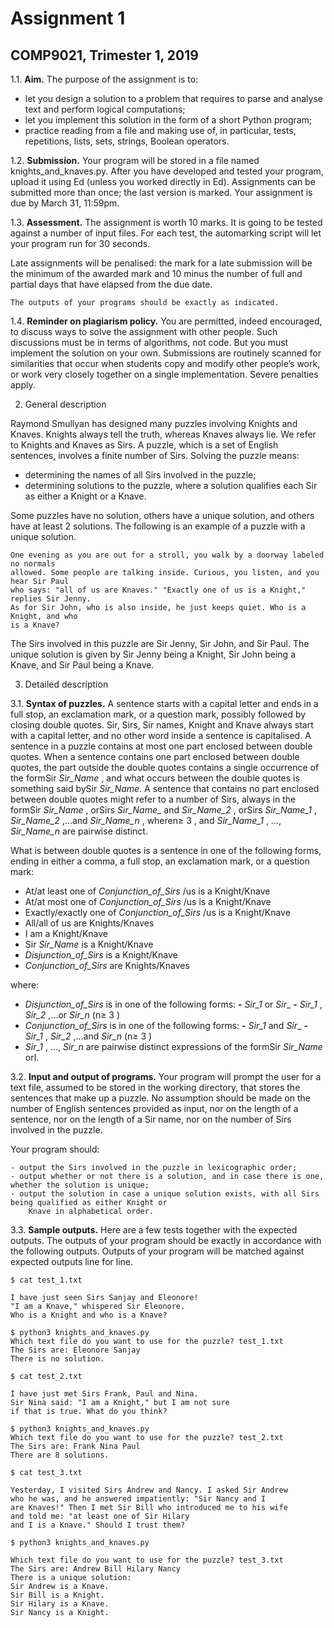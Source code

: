 # Assignment 1

## COMP9021, Trimester 1, 2019



1.1. **Aim.** The purpose of the assignment is to:

- let you design a solution to a problem that requires to parse and analyse text and perform logical
    computations;
- let you implement this solution in the form of a short Python program;
- practice reading from a file and making use of, in particular, tests, repetitions, lists, sets, strings, Boolean
    operators.

1.2. **Submission.** Your program will be stored in a file named knights_and_knaves.py. After you have
developed and tested your program, upload it using Ed (unless you worked directly in Ed). Assignments can
be submitted more than once; the last version is marked. Your assignment is due by March 31, 11:59pm.

1.3. **Assessment.** The assignment is worth 10 marks. It is going to be tested against a number of input files.
For each test, the automarking script will let your program run for 30 seconds.

Late assignments will be penalised: the mark for a late submission will be the minimum of the awarded mark
and 10 minus the number of full and partial days that have elapsed from the due date.

```
The outputs of your programs should be exactly as indicated.
```
1.4. **Reminder on plagiarism policy.** You are permitted, indeed encouraged, to discuss ways to solve the
assignment with other people. Such discussions must be in terms of algorithms, not code. But you must
implement the solution on your own. Submissions are routinely scanned for similarities that occur when students
copy and modify other people’s work, or work very closely together on a single implementation. Severe penalties
apply.

2. General description

Raymond Smullyan has designed many puzzles involving Knights and Knaves. Knights always tell the truth,
whereas Knaves always lie. We refer to Knights and Knaves as Sirs. A puzzle, which is a set of English sentences,
involves a finite number of Sirs. Solving the puzzle means:

- determining the names of all Sirs involved in the puzzle;
- determining solutions to the puzzle, where a solution qualifies each Sir as either a Knight or a Knave.

Some puzzles have no solution, others have a unique solution, and others have at least 2 solutions. The following
is an example of a puzzle with a unique solution.

```
One evening as you are out for a stroll, you walk by a doorway labeled no normals
allowed. Some people are talking inside. Curious, you listen, and you hear Sir Paul
who says: "all of us are Knaves." "Exactly one of us is a Knight," replies Sir Jenny.
As for Sir John, who is also inside, he just keeps quiet. Who is a Knight, and who
is a Knave?
```
The Sirs involved in this puzzle are Sir Jenny, Sir John, and Sir Paul. The unique solution is given by Sir Jenny
being a Knight, Sir John being a Knave, and Sir Paul being a Knave.

3. Detailed description

3.1. **Syntax of puzzles.** A sentence starts with a capital letter and ends in a full stop, an exclamation mark,
or a question mark, possibly followed by closing double quotes. Sir, Sirs, Sir names, Knight and Knave always
start with a capital letter, and no other word inside a sentence is capitalised. A sentence in a puzzle contains
at most one part enclosed between double quotes. When a sentence contains one part enclosed between double
quotes, the part outside the double quotes contains a single occurrence of the formSir _Sir_Name_ , and what
occurs between the double quotes is something said bySir _Sir_Name_. A sentence that contains no part enclosed
between double quotes might refer to a number of Sirs, always in the formSir _Sir_Name_ , orSirs _Sir_Name__
and _Sir_Name_2_ , orSirs _Sir_Name_1_ , _Sir_Name_2_ ,...and _Sir_Name_n_ , wheren≥ 3 , and _Sir_Name_1_ , ...,
_Sir_Name_n_ are pairwise distinct.

What is between double quotes is a sentence in one of the following forms, ending in either a comma, a full
stop, an exclamation mark, or a question mark:

- At/at least one of _Conjunction_of_Sirs_ /us is a Knight/Knave
- At/at most one of _Conjunction_of_Sirs_ /us is a Knight/Knave
- Exactly/exactly one of _Conjunction_of_Sirs_ /us is a Knight/Knave
- All/all of us are Knights/Knaves
- I am a Knight/Knave
- Sir _Sir_Name_ is a Knight/Knave
- _Disjunction_of_Sirs_ is a Knight/Knave
- _Conjunction_of_Sirs_ are Knights/Knaves

where:

- _Disjunction_of_Sirs_ is in one of the following forms:
    **-** _Sir_1_ or _Sir__
    **-** _Sir_1_ , _Sir_2_ ,...or _Sir_n_ (n≥ 3 )
- _Conjunction_of_Sirs_ is in one of the following forms:
    **-** _Sir_1_ and _Sir__
    **-** _Sir_1_ , _Sir_2_ ,...and _Sir_n_ (n≥ 3 )
- _Sir_1_ , ..., _Sir_n_ are pairwise distinct expressions of the formSir _Sir_Name_ orI.

3.2. **Input and output of programs.** Your program will prompt the user for a text file, assumed to be stored
in the working directory, that stores the sentences that make up a puzzle. No assumption should be made on
the number of English sentences provided as input, nor on the length of a sentence, nor on the length of a Sir
name, nor on the number of Sirs involved in the puzzle.


Your program should:
```
- output the Sirs involved in the puzzle in lexicographic order;
- output whether or not there is a solution, and in case there is one, whether the solution is unique;
- output the solution in case a unique solution exists, with all Sirs being qualified as either Knight or
    Knave in alphabetical order.
```


3.3. **Sample outputs.** Here are a few tests together with the expected outputs. The outputs of your program
should be exactly in accordance with the following outputs. Outputs of your program will be matched against
expected outputs line for line.
```
$ cat test_1.txt
```
```
I have just seen Sirs Sanjay and Eleonore!
"I am a Knave," whispered Sir Eleonore.
Who is a Knight and who is a Knave?
```
```
$ python3 knights_and_knaves.py
Which text file do you want to use for the puzzle? test_1.txt
The Sirs are: Eleonore Sanjay
There is no solution.
```
```
$ cat test_2.txt
```
```
I have just met Sirs Frank, Paul and Nina.
Sir Nina said: "I am a Knight," but I am not sure
if that is true. What do you think?
```
```
$ python3 knights_and_knaves.py
Which text file do you want to use for the puzzle? test_2.txt
The Sirs are: Frank Nina Paul
There are 8 solutions.
```
```
$ cat test_3.txt
```
```
Yesterday, I visited Sirs Andrew and Nancy. I asked Sir Andrew
who he was, and he answered impatiently: "Sir Nancy and I
are Knaves!" Then I met Sir Bill who introduced me to his wife
and told me: "at least one of Sir Hilary
and I is a Knave." Should I trust them?
```
```
$ python3 knights_and_knaves.py
```
```
Which text file do you want to use for the puzzle? test_3.txt
The Sirs are: Andrew Bill Hilary Nancy
There is a unique solution:
Sir Andrew is a Knave.
Sir Bill is a Knight.
Sir Hilary is a Knave.
Sir Nancy is a Knight.
```

